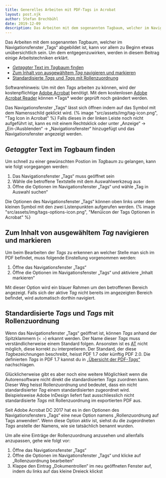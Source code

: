 ```yaml
---
title: Generelles Arbeiten mit PDF-Tags in Acrobat
layout: post.njk
author: Stefan Brechbühl
date: 2019-12-09
description: Das Arbeiten mit dem sogenannten Tagbaum, welcher im Navigationsfenster „Tags“ abgebildet ist, kann vor allem zu Beginn etwas unübersichtlich sein. Um dem entgegenzuwirken, werden in diesem Beitrag einige Arbeitstechniken erklärt.
---
```


Das Arbeiten mit dem sogenannten *Tag*baum, welcher im Navigationsfenster „Tags“ abgebildet ist, kann vor allem zu Beginn etwas unübersichtlich sein. Um dem entgegenzuwirken, werden in diesem Beitrag einige Arbeitstechniken erklärt.

- [_Getaggter_ Text im *Tag*baum finden](#getaggter-text-im-tagbaum-finden)
- [Zum Inhalt von ausgewähltem _Tag_ navigieren und markieren](#zum-inhalt-von-ausgewähltem-tag-navigieren-und-markieren)
- [Standardisierte _Tags_ und _Tags_ mit Rollenzuordnung](#standardisierte-tags-und-tags-mit-rollenzuordnung)

<p class="note">
  Softwarehinweis: Um mit den <em>Tags</em> arbeiten zu können, wird der kostenpflichtige 
  <a href="https://acrobat.adobe.com/ch/de/acrobat.html">Adobe Acrobat</a> benötigt. Mit dem
  kostenlosen <a href="https://get.adobe.com/de/reader/">Adobe Acrobat Reader</a> können *Tags*
  weder geprüft noch geändert werden.
</p>

<p class="note">
Das Navigationsfenster „Tags“ lässt sich öffnen indem auf das Symbol mit dem Namensschild geklickt wird.
{% image "src/assets/img/tag-icon.png", "Tag Icon in Acrobat" %}
Falls dieses in der linken Leiste noch nicht aufgeführt ist, kann es mit einem Rechtsklick oder unter „Anzeige“ → „Ein-/Ausblenden“ → „Navigationsfenster“ hinzugefügt und das Navigationsfenster angezeigt werden.
</p>

## _Getaggter_ Text im *Tag*baum finden

Um schnell zu einer gewünschten Postion im *Tag*baum zu gelangen, kann wie folgt vorgegangen werden:

1. Das Navigationsfenster „Tags“ muss geöffnet sein
2. Wähle die betroffene Textstelle mit dem Auswahlwerkzeug aus
3. Öffne die Optionen im Navigationsfenster „Tags“ und wähle „Tag in Auswahl suchen“

<p class="note">
Die Optionen des Navigationsfenster „Tags“ können oben links unter dem kleinen Symbol mit den zwei Listenpunkten aufgerufen werden.
{% image "src/assets/img/tags-options-icon.png", "Menüicon der Tags Optionen in Acrobat" %}
</p>

## Zum Inhalt von ausgewähltem _Tag_ navigieren und markieren

Um beim Bearbeiten der _Tags_ zu erkennen an welcher Stelle man sich im PDF befindet, muss folgende Einstellung vorgenommen werden:

1. Öffne das Navigationsfenster „Tags“
2. Öffne die Optionen im Navigationsfenster „Tags“ und aktiviere „Inhalt markieren“

Mit dieser Option wird ein blauer Rahmen um den betroffenen Bereich angezeigt. Falls sich der aktive _Tag_ nicht bereits im angezeigten Bereich befindet, wird automatisch dorthin navigiert.

## Standardisierte _Tags_ und _Tags_ mit Rollenzuordnung

Wenn das Navigationsfenster „Tags“ geöffnet ist, können _Tags_ anhand der Spitzklammern (`< >`) erkannt werden. Der Name dieser _Tags_ muss verständlicherweise einem Standard folgen. Ansonsten ist es [AT](/de/glossary/#at) nicht möglich, diese korrekt zu interpretieren. Der Standard, der diese *Tag*bezeichnungen beschreibt, heisst PDF 1.7 oder künftig PDF 2.0. Die definierten _Tags_ in PDF 1.7 kannst du in [„Übersicht der PDF-_Tags_“](/de/basics/general/overview-of-the-pdf-tags) nachschlagen.

Glücklicherweise gibt es aber noch eine weitere Möglichkeit wenn die Autorensoftware nicht direkt die standardisierten _Tags_ zuordnen kann. Dieser Weg heisst Rollenzuordnung und bedeutet, dass ein nicht standardisierter _Tag_ einem standardisierten zugeordnet wird. Beispielsweise Adobe InDesign liefert fast ausschliesslich nicht standardisierte _Tags_ mit Rollenzuordnung im exportierten PDF aus.

<p class="note">
  Seit Adobe Acrobat DC 2017 hat es in den Optionen des Navigationsfensters „Tags“ eine neue Option
  namens „Rollenzuordnung auf Tags anwenden“. Wenn diese Option aktiv ist, siehst du die
  zugeordneten <em>Tags</em> anstelle der Namens, wie sie tatsächlich benannt wurden.
</p>

Um alle eine Einträge der Rollenzuordnung anzusehen und allenfalls anzupassen, gehe wie folgt vor:

1. Öffne das Navigationsfenster „Tags“
2. Öffne die Optionen im Navigationsfenster „Tags“ und klicke auf „Rollenzuordnung bearbeiten“
3. Klappe den Eintrag „Dokumentrollen“ im neu geöffneten Fenster auf, indem du links auf das kleine Dreieck klickst
